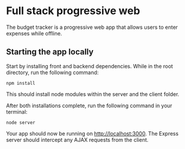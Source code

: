 # Full stack progressive web
The budget tracker is a progressive web app that allows users to enter expenses while offline. 

## Starting the app locally

Start by installing front and backend dependencies. While in the root directory, run the following command:

```
npm install
```

This should install node modules within the server and the client folder.

After both installations complete, run the following command in your terminal:

```
node server
```

Your app should now be running on <http://localhost:3000>. The Express server should intercept any AJAX requests from the client.


